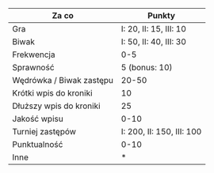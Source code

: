 | Za co                    | Punkty                    |
| ------------------------ | ------------------------- |
| Gra                      | I: 20, II: 15, III: 10    |
| Biwak                    | I: 50, II: 40, III: 30    |
| Frekwencja               | 0-5                       |
| Sprawność                | 5 (bonus: 10)             |
| Wędrówka / Biwak zastępu | 20-50                     |
| Krótki wpis do kroniki   | 10                        |
| Dłuższy wpis do kroniki  | 25                        |
| Jakość wpisu             | 0-10                      |
| Turniej zastępów         | I: 200, II: 150, III: 100 |
| Punktualność             | 0-10                      |
| Inne                     | \*                        |

